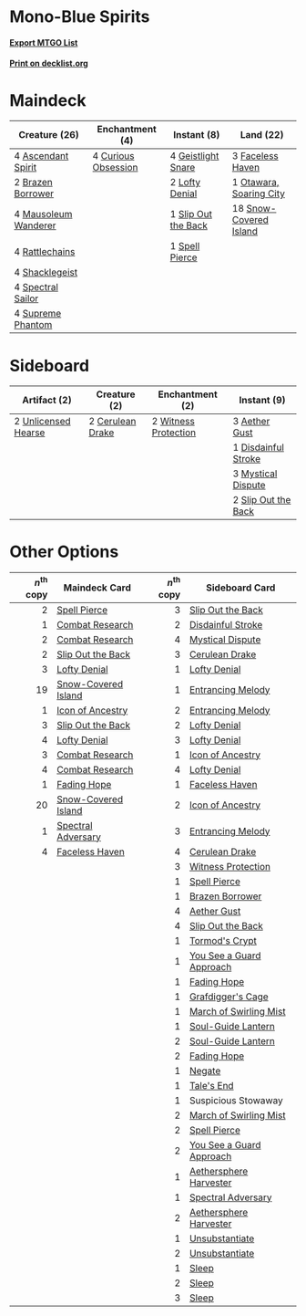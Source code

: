 # Mono-Blue Spirits

#### [Export MTGO List](../collection/Mono-Blue%20Spirits/Mono-Blue%20Spirits.txt)
#### [Print on decklist.org](http://decklist.org/?deckmain=4%09Ascendant%20Spirit%0A2%09Brazen%20Borrower%0A4%09Curious%20Obsession%0A3%09Faceless%20Haven%0A4%09Geistlight%20Snare%0A2%09Lofty%20Denial%0A4%09Mausoleum%20Wanderer%0A1%09Otawara,%20Soaring%20City%0A4%09Rattlechains%0A4%09Shacklegeist%0A1%09Slip%20Out%20the%20Back%0A18%09Snow-Covered%20Island%0A4%09Spectral%20Sailor%0A1%09Spell%20Pierce%0A4%09Supreme%20Phantom&deckside=3%09Aether%20Gust%0A2%09Cerulean%20Drake%0A1%09Disdainful%20Stroke%0A3%09Mystical%20Dispute%0A2%09Slip%20Out%20the%20Back%0A2%09Unlicensed%20Hearse%0A2%09Witness%20Protection)
# Maindeck

|                                         Creature (26)                                         |                                       Enchantment (4)                                        |                                         Instant (8)                                          |                                            Land (22)                                             |
|-----------------------------------------------------------------------------------------------|----------------------------------------------------------------------------------------------|----------------------------------------------------------------------------------------------|--------------------------------------------------------------------------------------------------|
|4 [Ascendant Spirit](http://gatherer.wizards.com/Pages/Card/Details.aspx?multiverseid=503650)  |4 [Curious Obsession](http://gatherer.wizards.com/Pages/Card/Details.aspx?multiverseid=439692)|4 [Geistlight Snare](http://gatherer.wizards.com/Pages/Card/Details.aspx?multiverseid=540898) |3 [Faceless Haven](http://gatherer.wizards.com/Pages/Card/Details.aspx?multiverseid=503874)       |
|2 [Brazen Borrower](http://gatherer.wizards.com/Pages/Card/Details.aspx?multiverseid=473001)   |                                                                                              |2 [Lofty Denial](http://gatherer.wizards.com/Pages/Card/Details.aspx?multiverseid=485379)     |1 [Otawara, Soaring City](http://gatherer.wizards.com/Pages/Card/Details.aspx?multiverseid=548584)|
|4 [Mausoleum Wanderer](http://gatherer.wizards.com/Pages/Card/Details.aspx?multiverseid=414364)|                                                                                              |1 [Slip Out the Back](http://gatherer.wizards.com/Pages/Card/Details.aspx?multiverseid=555263)|18 [Snow-Covered Island](http://gatherer.wizards.com/Pages/Card/Details.aspx?multiverseid=121130) |
|4 [Rattlechains](http://gatherer.wizards.com/Pages/Card/Details.aspx?multiverseid=409824)      |                                                                                              |1 [Spell Pierce](http://gatherer.wizards.com/Pages/Card/Details.aspx?multiverseid=425876)     |                                                                                                  |
|4 [Shacklegeist](http://gatherer.wizards.com/Pages/Card/Details.aspx?multiverseid=488252)      |                                                                                              |                                                                                              |                                                                                                  |
|4 [Spectral Sailor](http://gatherer.wizards.com/Pages/Card/Details.aspx?multiverseid=466830)   |                                                                                              |                                                                                              |                                                                                                  |
|4 [Supreme Phantom](http://gatherer.wizards.com/Pages/Card/Details.aspx?multiverseid=447212)   |                                                                                              |                                                                                              |                                                                                                  |


# Sideboard

|                                         Artifact (2)                                         |                                       Creature (2)                                        |                                        Enchantment (2)                                        |                                         Instant (9)                                          |
|----------------------------------------------------------------------------------------------|-------------------------------------------------------------------------------------------|-----------------------------------------------------------------------------------------------|----------------------------------------------------------------------------------------------|
|2 [Unlicensed Hearse](http://gatherer.wizards.com/Pages/Card/Details.aspx?multiverseid=555447)|2 [Cerulean Drake](http://gatherer.wizards.com/Pages/Card/Details.aspx?multiverseid=466807)|2 [Witness Protection](http://gatherer.wizards.com/Pages/Card/Details.aspx?multiverseid=555267)|3 [Aether Gust](http://gatherer.wizards.com/Pages/Card/Details.aspx?multiverseid=466796)      |
|                                                                                              |                                                                                           |                                                                                               |1 [Disdainful Stroke](http://gatherer.wizards.com/Pages/Card/Details.aspx?multiverseid=420705)|
|                                                                                              |                                                                                           |                                                                                               |3 [Mystical Dispute](http://gatherer.wizards.com/Pages/Card/Details.aspx?multiverseid=473020) |
|                                                                                              |                                                                                           |                                                                                               |2 [Slip Out the Back](http://gatherer.wizards.com/Pages/Card/Details.aspx?multiverseid=555263)|


# Other Options

|*n*<sup>th</sup> copy|                                        Maindeck Card                                         |*n*<sup>th</sup> copy|                                          Sideboard Card                                           |
|--------------------:|----------------------------------------------------------------------------------------------|--------------------:|---------------------------------------------------------------------------------------------------|
|                    2|[Spell Pierce](http://gatherer.wizards.com/Pages/Card/Details.aspx?multiverseid=425876)       |                    3|[Slip Out the Back](http://gatherer.wizards.com/Pages/Card/Details.aspx?multiverseid=555263)       |
|                    1|[Combat Research](http://gatherer.wizards.com/Pages/Card/Details.aspx?multiverseid=574524)    |                    2|[Disdainful Stroke](http://gatherer.wizards.com/Pages/Card/Details.aspx?multiverseid=420705)       |
|                    2|[Combat Research](http://gatherer.wizards.com/Pages/Card/Details.aspx?multiverseid=574524)    |                    4|[Mystical Dispute](http://gatherer.wizards.com/Pages/Card/Details.aspx?multiverseid=473020)        |
|                    2|[Slip Out the Back](http://gatherer.wizards.com/Pages/Card/Details.aspx?multiverseid=555263)  |                    3|[Cerulean Drake](http://gatherer.wizards.com/Pages/Card/Details.aspx?multiverseid=466807)          |
|                    3|[Lofty Denial](http://gatherer.wizards.com/Pages/Card/Details.aspx?multiverseid=485379)       |                    1|[Lofty Denial](http://gatherer.wizards.com/Pages/Card/Details.aspx?multiverseid=485379)            |
|                   19|[Snow-Covered Island](http://gatherer.wizards.com/Pages/Card/Details.aspx?multiverseid=121130)|                    1|[Entrancing Melody](http://gatherer.wizards.com/Pages/Card/Details.aspx?multiverseid=435207)       |
|                    1|[Icon of Ancestry](http://gatherer.wizards.com/Pages/Card/Details.aspx?multiverseid=466983)   |                    2|[Entrancing Melody](http://gatherer.wizards.com/Pages/Card/Details.aspx?multiverseid=435207)       |
|                    3|[Slip Out the Back](http://gatherer.wizards.com/Pages/Card/Details.aspx?multiverseid=555263)  |                    2|[Lofty Denial](http://gatherer.wizards.com/Pages/Card/Details.aspx?multiverseid=485379)            |
|                    4|[Lofty Denial](http://gatherer.wizards.com/Pages/Card/Details.aspx?multiverseid=485379)       |                    3|[Lofty Denial](http://gatherer.wizards.com/Pages/Card/Details.aspx?multiverseid=485379)            |
|                    3|[Combat Research](http://gatherer.wizards.com/Pages/Card/Details.aspx?multiverseid=574524)    |                    1|[Icon of Ancestry](http://gatherer.wizards.com/Pages/Card/Details.aspx?multiverseid=466983)        |
|                    4|[Combat Research](http://gatherer.wizards.com/Pages/Card/Details.aspx?multiverseid=574524)    |                    4|[Lofty Denial](http://gatherer.wizards.com/Pages/Card/Details.aspx?multiverseid=485379)            |
|                    1|[Fading Hope](http://gatherer.wizards.com/Pages/Card/Details.aspx?multiverseid=534812)        |                    1|[Faceless Haven](http://gatherer.wizards.com/Pages/Card/Details.aspx?multiverseid=503874)          |
|                   20|[Snow-Covered Island](http://gatherer.wizards.com/Pages/Card/Details.aspx?multiverseid=121130)|                    2|[Icon of Ancestry](http://gatherer.wizards.com/Pages/Card/Details.aspx?multiverseid=466983)        |
|                    1|[Spectral Adversary](http://gatherer.wizards.com/Pages/Card/Details.aspx?multiverseid=534843) |                    3|[Entrancing Melody](http://gatherer.wizards.com/Pages/Card/Details.aspx?multiverseid=435207)       |
|                    4|[Faceless Haven](http://gatherer.wizards.com/Pages/Card/Details.aspx?multiverseid=503874)     |                    4|[Cerulean Drake](http://gatherer.wizards.com/Pages/Card/Details.aspx?multiverseid=466807)          |
|                     |                                                                                              |                    3|[Witness Protection](http://gatherer.wizards.com/Pages/Card/Details.aspx?multiverseid=555267)      |
|                     |                                                                                              |                    1|[Spell Pierce](http://gatherer.wizards.com/Pages/Card/Details.aspx?multiverseid=425876)            |
|                     |                                                                                              |                    1|[Brazen Borrower](http://gatherer.wizards.com/Pages/Card/Details.aspx?multiverseid=473001)         |
|                     |                                                                                              |                    4|[Aether Gust](http://gatherer.wizards.com/Pages/Card/Details.aspx?multiverseid=466796)             |
|                     |                                                                                              |                    4|[Slip Out the Back](http://gatherer.wizards.com/Pages/Card/Details.aspx?multiverseid=555263)       |
|                     |                                                                                              |                    1|[Tormod's Crypt](http://gatherer.wizards.com/Pages/Card/Details.aspx?multiverseid=389723)          |
|                     |                                                                                              |                    1|[You See a Guard Approach](http://gatherer.wizards.com/Pages/Card/Details.aspx?multiverseid=527372)|
|                     |                                                                                              |                    1|[Fading Hope](http://gatherer.wizards.com/Pages/Card/Details.aspx?multiverseid=534812)             |
|                     |                                                                                              |                    1|[Grafdigger's Cage](http://gatherer.wizards.com/Pages/Card/Details.aspx?multiverseid=278452)       |
|                     |                                                                                              |                    1|[March of Swirling Mist](http://gatherer.wizards.com/Pages/Card/Details.aspx?multiverseid=548358)  |
|                     |                                                                                              |                    1|[Soul-Guide Lantern](http://gatherer.wizards.com/Pages/Card/Details.aspx?multiverseid=476488)      |
|                     |                                                                                              |                    2|[Soul-Guide Lantern](http://gatherer.wizards.com/Pages/Card/Details.aspx?multiverseid=476488)      |
|                     |                                                                                              |                    2|[Fading Hope](http://gatherer.wizards.com/Pages/Card/Details.aspx?multiverseid=534812)             |
|                     |                                                                                              |                    1|[Negate](http://gatherer.wizards.com/Pages/Card/Details.aspx?multiverseid=423707)                  |
|                     |                                                                                              |                    1|[Tale's End](http://gatherer.wizards.com/Pages/Card/Details.aspx?multiverseid=466831)              |
|                     |                                                                                              |                    1|Suspicious Stowaway                                                                                |
|                     |                                                                                              |                    2|[March of Swirling Mist](http://gatherer.wizards.com/Pages/Card/Details.aspx?multiverseid=548358)  |
|                     |                                                                                              |                    2|[Spell Pierce](http://gatherer.wizards.com/Pages/Card/Details.aspx?multiverseid=425876)            |
|                     |                                                                                              |                    2|[You See a Guard Approach](http://gatherer.wizards.com/Pages/Card/Details.aspx?multiverseid=527372)|
|                     |                                                                                              |                    1|[Aethersphere Harvester](http://gatherer.wizards.com/Pages/Card/Details.aspx?multiverseid=423809)  |
|                     |                                                                                              |                    1|[Spectral Adversary](http://gatherer.wizards.com/Pages/Card/Details.aspx?multiverseid=534843)      |
|                     |                                                                                              |                    2|[Aethersphere Harvester](http://gatherer.wizards.com/Pages/Card/Details.aspx?multiverseid=423809)  |
|                     |                                                                                              |                    1|[Unsubstantiate](http://gatherer.wizards.com/Pages/Card/Details.aspx?multiverseid=414374)          |
|                     |                                                                                              |                    2|[Unsubstantiate](http://gatherer.wizards.com/Pages/Card/Details.aspx?multiverseid=414374)          |
|                     |                                                                                              |                    1|[Sleep](http://gatherer.wizards.com/Pages/Card/Details.aspx?multiverseid=405385)                   |
|                     |                                                                                              |                    2|[Sleep](http://gatherer.wizards.com/Pages/Card/Details.aspx?multiverseid=405385)                   |
|                     |                                                                                              |                    3|[Sleep](http://gatherer.wizards.com/Pages/Card/Details.aspx?multiverseid=405385)                   |


